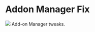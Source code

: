 # Addon Manager Fix

<img src="https://github.com/srazzano/Images/blob/master/amf.png"/>
Add-on Manager tweaks.
